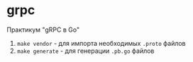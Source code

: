 # grpc

Практикум "gRPC в Go"

1. `make vendor` - для импорта необходимых `.proto` файлов
1. `make generate` - для генерации `.pb.go` файлов
